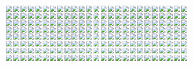 ![](http://kunusoft.com/slides/ia1/ia102_agentesDiapositiva00.JPG)
![](http://kunusoft.com/slides/ia1/ia102_agentesDiapositiva01.JPG)
![](http://kunusoft.com/slides/ia1/ia102_agentesDiapositiva02.JPG)
![](http://kunusoft.com/slides/ia1/ia102_agentesDiapositiva03.JPG)
![](http://kunusoft.com/slides/ia1/ia102_agentesDiapositiva04.JPG)
![](http://kunusoft.com/slides/ia1/ia102_agentesDiapositiva05.JPG)
![](http://kunusoft.com/slides/ia1/ia102_agentesDiapositiva06.JPG)
![](http://kunusoft.com/slides/ia1/ia102_agentesDiapositiva07.JPG)
![](http://kunusoft.com/slides/ia1/ia102_agentesDiapositiva08.JPG)
![](http://kunusoft.com/slides/ia1/ia102_agentesDiapositiva09.JPG)
![](http://kunusoft.com/slides/ia1/ia102_agentesDiapositiva10.JPG)
![](http://kunusoft.com/slides/ia1/ia102_agentesDiapositiva11.JPG)
![](http://kunusoft.com/slides/ia1/ia102_agentesDiapositiva12.JPG)
![](http://kunusoft.com/slides/ia1/ia102_agentesDiapositiva13.JPG)
![](http://kunusoft.com/slides/ia1/ia102_agentesDiapositiva14.JPG)
![](http://kunusoft.com/slides/ia1/ia102_agentesDiapositiva15.JPG)
![](http://kunusoft.com/slides/ia1/ia102_agentesDiapositiva16.JPG)
![](http://kunusoft.com/slides/ia1/ia102_agentesDiapositiva17.JPG)
![](http://kunusoft.com/slides/ia1/ia102_agentesDiapositiva18.JPG)
![](http://kunusoft.com/slides/ia1/ia102_agentesDiapositiva19.JPG)
![](http://kunusoft.com/slides/ia1/ia102_agentesDiapositiva20.JPG)
![](http://kunusoft.com/slides/ia1/ia102_agentesDiapositiva21.JPG)
![](http://kunusoft.com/slides/ia1/ia102_agentesDiapositiva22.JPG)
![](http://kunusoft.com/slides/ia1/ia102_agentesDiapositiva23.JPG)
![](http://kunusoft.com/slides/ia1/ia102_agentesDiapositiva24.JPG)
![](http://kunusoft.com/slides/ia1/ia102_agentesDiapositiva25.JPG)
![](http://kunusoft.com/slides/ia1/ia102_agentesDiapositiva26.JPG)
![](http://kunusoft.com/slides/ia1/ia102_agentesDiapositiva27.JPG)
![](http://kunusoft.com/slides/ia1/ia102_agentesDiapositiva28.JPG)
![](http://kunusoft.com/slides/ia1/ia102_agentesDiapositiva29.JPG)
![](http://kunusoft.com/slides/ia1/ia102_agentesDiapositiva30.JPG)
![](http://kunusoft.com/slides/ia1/ia102_agentesDiapositiva31.JPG)
![](http://kunusoft.com/slides/ia1/ia102_agentesDiapositiva32.JPG)
![](http://kunusoft.com/slides/ia1/ia102_agentesDiapositiva33.JPG)
![](http://kunusoft.com/slides/ia1/ia102_agentesDiapositiva34.JPG)
![](http://kunusoft.com/slides/ia1/ia102_agentesDiapositiva35.JPG)
![](http://kunusoft.com/slides/ia1/ia102_agentesDiapositiva36.JPG)
![](http://kunusoft.com/slides/ia1/ia102_agentesDiapositiva37.JPG)
![](http://kunusoft.com/slides/ia1/ia102_agentesDiapositiva38.JPG)
![](http://kunusoft.com/slides/ia1/ia102_agentesDiapositiva39.JPG)
![](http://kunusoft.com/slides/ia1/ia102_agentesDiapositiva40.JPG)
![](http://kunusoft.com/slides/ia1/ia102_agentesDiapositiva41.JPG)
![](http://kunusoft.com/slides/ia1/ia102_agentesDiapositiva42.JPG)
![](http://kunusoft.com/slides/ia1/ia102_agentesDiapositiva43.JPG)
![](http://kunusoft.com/slides/ia1/ia102_agentesDiapositiva44.JPG)
![](http://kunusoft.com/slides/ia1/ia102_agentesDiapositiva45.JPG)
![](http://kunusoft.com/slides/ia1/ia102_agentesDiapositiva46.JPG)
![](http://kunusoft.com/slides/ia1/ia102_agentesDiapositiva47.JPG)
![](http://kunusoft.com/slides/ia1/ia102_agentesDiapositiva48.JPG)
![](http://kunusoft.com/slides/ia1/ia102_agentesDiapositiva49.JPG)
![](http://kunusoft.com/slides/ia1/ia102_agentesDiapositiva50.JPG)
![](http://kunusoft.com/slides/ia1/ia102_agentesDiapositiva51.JPG)
![](http://kunusoft.com/slides/ia1/ia102_agentesDiapositiva52.JPG)
![](http://kunusoft.com/slides/ia1/ia102_agentesDiapositiva53.JPG)
![](http://kunusoft.com/slides/ia1/ia102_agentesDiapositiva54.JPG)
![](http://kunusoft.com/slides/ia1/ia102_agentesDiapositiva55.JPG)
![](http://kunusoft.com/slides/ia1/ia102_agentesDiapositiva56.JPG)
![](http://kunusoft.com/slides/ia1/ia102_agentesDiapositiva57.JPG)
![](http://kunusoft.com/slides/ia1/ia102_agentesDiapositiva58.JPG)
![](http://kunusoft.com/slides/ia1/ia102_agentesDiapositiva59.JPG)
![](http://kunusoft.com/slides/ia1/ia102_agentesDiapositiva60.JPG)
![](http://kunusoft.com/slides/ia1/ia102_agentesDiapositiva61.JPG)
![](http://kunusoft.com/slides/ia1/ia102_agentesDiapositiva62.JPG)
![](http://kunusoft.com/slides/ia1/ia102_agentesDiapositiva63.JPG)
![](http://kunusoft.com/slides/ia1/ia102_agentesDiapositiva64.JPG)
![](http://kunusoft.com/slides/ia1/ia102_agentesDiapositiva65.JPG)
![](http://kunusoft.com/slides/ia1/ia102_agentesDiapositiva66.JPG)
![](http://kunusoft.com/slides/ia1/ia102_agentesDiapositiva67.JPG)
![](http://kunusoft.com/slides/ia1/ia102_agentesDiapositiva68.JPG)
![](http://kunusoft.com/slides/ia1/ia102_agentesDiapositiva69.JPG)
![](http://kunusoft.com/slides/ia1/ia102_agentesDiapositiva70.JPG)
![](http://kunusoft.com/slides/ia1/ia102_agentesDiapositiva71.JPG)
![](http://kunusoft.com/slides/ia1/ia102_agentesDiapositiva72.JPG)
![](http://kunusoft.com/slides/ia1/ia102_agentesDiapositiva73.JPG)
![](http://kunusoft.com/slides/ia1/ia102_agentesDiapositiva74.JPG)
![](http://kunusoft.com/slides/ia1/ia102_agentesDiapositiva75.JPG)
![](http://kunusoft.com/slides/ia1/ia102_agentesDiapositiva76.JPG)
![](http://kunusoft.com/slides/ia1/ia102_agentesDiapositiva77.JPG)
![](http://kunusoft.com/slides/ia1/ia102_agentesDiapositiva78.JPG)
![](http://kunusoft.com/slides/ia1/ia102_agentesDiapositiva79.JPG)
![](http://kunusoft.com/slides/ia1/ia102_agentesDiapositiva80.JPG)
![](http://kunusoft.com/slides/ia1/ia102_agentesDiapositiva81.JPG)
![](http://kunusoft.com/slides/ia1/ia102_agentesDiapositiva82.JPG)
![](http://kunusoft.com/slides/ia1/ia102_agentesDiapositiva83.JPG)
![](http://kunusoft.com/slides/ia1/ia102_agentesDiapositiva84.JPG)
![](http://kunusoft.com/slides/ia1/ia102_agentesDiapositiva85.JPG)
![](http://kunusoft.com/slides/ia1/ia102_agentesDiapositiva86.JPG)
![](http://kunusoft.com/slides/ia1/ia102_agentesDiapositiva87.JPG)
![](http://kunusoft.com/slides/ia1/ia102_agentesDiapositiva88.JPG)
![](http://kunusoft.com/slides/ia1/ia102_agentesDiapositiva89.JPG)
![](http://kunusoft.com/slides/ia1/ia102_agentesDiapositiva90.JPG)
![](http://kunusoft.com/slides/ia1/ia102_agentesDiapositiva91.JPG)
![](http://kunusoft.com/slides/ia1/ia102_agentesDiapositiva92.JPG)
![](http://kunusoft.com/slides/ia1/ia102_agentesDiapositiva93.JPG)
![](http://kunusoft.com/slides/ia1/ia102_agentesDiapositiva94.JPG)
![](http://kunusoft.com/slides/ia1/ia102_agentesDiapositiva95.JPG)
![](http://kunusoft.com/slides/ia1/ia102_agentesDiapositiva96.JPG)
![](http://kunusoft.com/slides/ia1/ia102_agentesDiapositiva97.JPG)
![](http://kunusoft.com/slides/ia1/ia102_agentesDiapositiva98.JPG)
![](http://kunusoft.com/slides/ia1/ia102_agentesDiapositiva99.JPG)
![](http://kunusoft.com/slides/ia1/ia102_agentesDiapositiva100.JPG)
![](http://kunusoft.com/slides/ia1/ia102_agentesDiapositiva101.JPG)
![](http://kunusoft.com/slides/ia1/ia102_agentesDiapositiva102.JPG)
![](http://kunusoft.com/slides/ia1/ia102_agentesDiapositiva103.JPG)
![](http://kunusoft.com/slides/ia1/ia102_agentesDiapositiva104.JPG)
![](http://kunusoft.com/slides/ia1/ia102_agentesDiapositiva105.JPG)
![](http://kunusoft.com/slides/ia1/ia102_agentesDiapositiva106.JPG)
![](http://kunusoft.com/slides/ia1/ia102_agentesDiapositiva107.JPG)
![](http://kunusoft.com/slides/ia1/ia102_agentesDiapositiva108.JPG)
![](http://kunusoft.com/slides/ia1/ia102_agentesDiapositiva109.JPG)
![](http://kunusoft.com/slides/ia1/ia102_agentesDiapositiva110.JPG)
![](http://kunusoft.com/slides/ia1/ia102_agentesDiapositiva111.JPG)
![](http://kunusoft.com/slides/ia1/ia102_agentesDiapositiva112.JPG)
![](http://kunusoft.com/slides/ia1/ia102_agentesDiapositiva113.JPG)
![](http://kunusoft.com/slides/ia1/ia102_agentesDiapositiva114.JPG)
![](http://kunusoft.com/slides/ia1/ia102_agentesDiapositiva115.JPG)
![](http://kunusoft.com/slides/ia1/ia102_agentesDiapositiva116.JPG)
![](http://kunusoft.com/slides/ia1/ia102_agentesDiapositiva117.JPG)
![](http://kunusoft.com/slides/ia1/ia102_agentesDiapositiva118.JPG)
![](http://kunusoft.com/slides/ia1/ia102_agentesDiapositiva119.JPG)
![](http://kunusoft.com/slides/ia1/ia102_agentesDiapositiva120.JPG)
![](http://kunusoft.com/slides/ia1/ia102_agentesDiapositiva121.JPG)
![](http://kunusoft.com/slides/ia1/ia102_agentesDiapositiva122.JPG)
![](http://kunusoft.com/slides/ia1/ia102_agentesDiapositiva123.JPG)
![](http://kunusoft.com/slides/ia1/ia102_agentesDiapositiva124.JPG)
![](http://kunusoft.com/slides/ia1/ia102_agentesDiapositiva125.JPG)
![](http://kunusoft.com/slides/ia1/ia102_agentesDiapositiva126.JPG)
![](http://kunusoft.com/slides/ia1/ia102_agentesDiapositiva127.JPG)
![](http://kunusoft.com/slides/ia1/ia102_agentesDiapositiva128.JPG)
![](http://kunusoft.com/slides/ia1/ia102_agentesDiapositiva129.JPG)
![](http://kunusoft.com/slides/ia1/ia102_agentesDiapositiva130.JPG)
![](http://kunusoft.com/slides/ia1/ia102_agentesDiapositiva131.JPG)
![](http://kunusoft.com/slides/ia1/ia102_agentesDiapositiva132.JPG)
![](http://kunusoft.com/slides/ia1/ia102_agentesDiapositiva133.JPG)
![](http://kunusoft.com/slides/ia1/ia102_agentesDiapositiva134.JPG)
![](http://kunusoft.com/slides/ia1/ia102_agentesDiapositiva135.JPG)
![](http://kunusoft.com/slides/ia1/ia102_agentesDiapositiva136.JPG)
![](http://kunusoft.com/slides/ia1/ia102_agentesDiapositiva137.JPG)
![](http://kunusoft.com/slides/ia1/ia102_agentesDiapositiva138.JPG)
![](http://kunusoft.com/slides/ia1/ia102_agentesDiapositiva139.JPG)
![](http://kunusoft.com/slides/ia1/ia102_agentesDiapositiva140.JPG)
![](http://kunusoft.com/slides/ia1/ia102_agentesDiapositiva141.JPG)
![](http://kunusoft.com/slides/ia1/ia102_agentesDiapositiva142.JPG)
![](http://kunusoft.com/slides/ia1/ia102_agentesDiapositiva143.JPG)
![](http://kunusoft.com/slides/ia1/ia102_agentesDiapositiva144.JPG)
![](http://kunusoft.com/slides/ia1/ia102_agentesDiapositiva145.JPG)
![](http://kunusoft.com/slides/ia1/ia102_agentesDiapositiva146.JPG)
![](http://kunusoft.com/slides/ia1/ia102_agentesDiapositiva147.JPG)
![](http://kunusoft.com/slides/ia1/ia102_agentesDiapositiva148.JPG)
![](http://kunusoft.com/slides/ia1/ia102_agentesDiapositiva149.JPG)
![](http://kunusoft.com/slides/ia1/ia102_agentesDiapositiva150.JPG)
![](http://kunusoft.com/slides/ia1/ia102_agentesDiapositiva151.JPG)
![](http://kunusoft.com/slides/ia1/ia102_agentesDiapositiva152.JPG)
![](http://kunusoft.com/slides/ia1/ia102_agentesDiapositiva153.JPG)
![](http://kunusoft.com/slides/ia1/ia102_agentesDiapositiva154.JPG)
![](http://kunusoft.com/slides/ia1/ia102_agentesDiapositiva155.JPG)
![](http://kunusoft.com/slides/ia1/ia102_agentesDiapositiva156.JPG)
![](http://kunusoft.com/slides/ia1/ia102_agentesDiapositiva157.JPG)
![](http://kunusoft.com/slides/ia1/ia102_agentesDiapositiva158.JPG)
![](http://kunusoft.com/slides/ia1/ia102_agentesDiapositiva159.JPG)
![](http://kunusoft.com/slides/ia1/ia102_agentesDiapositiva160.JPG)
![](http://kunusoft.com/slides/ia1/ia102_agentesDiapositiva161.JPG)
![](http://kunusoft.com/slides/ia1/ia102_agentesDiapositiva162.JPG)
![](http://kunusoft.com/slides/ia1/ia102_agentesDiapositiva163.JPG)
![](http://kunusoft.com/slides/ia1/ia102_agentesDiapositiva164.JPG)
![](http://kunusoft.com/slides/ia1/ia102_agentesDiapositiva165.JPG)
![](http://kunusoft.com/slides/ia1/ia102_agentesDiapositiva166.JPG)
![](http://kunusoft.com/slides/ia1/ia102_agentesDiapositiva167.JPG)
![](http://kunusoft.com/slides/ia1/ia102_agentesDiapositiva168.JPG)
![](http://kunusoft.com/slides/ia1/ia102_agentesDiapositiva169.JPG)
![](http://kunusoft.com/slides/ia1/ia102_agentesDiapositiva170.JPG)
![](http://kunusoft.com/slides/ia1/ia102_agentesDiapositiva171.JPG)
![](http://kunusoft.com/slides/ia1/ia102_agentesDiapositiva172.JPG)
![](http://kunusoft.com/slides/ia1/ia102_agentesDiapositiva173.JPG)
![](http://kunusoft.com/slides/ia1/ia102_agentesDiapositiva174.JPG)
![](http://kunusoft.com/slides/ia1/ia102_agentesDiapositiva175.JPG)
![](http://kunusoft.com/slides/ia1/ia102_agentesDiapositiva176.JPG)
![](http://kunusoft.com/slides/ia1/ia102_agentesDiapositiva177.JPG)
![](http://kunusoft.com/slides/ia1/ia102_agentesDiapositiva178.JPG)
![](http://kunusoft.com/slides/ia1/ia102_agentesDiapositiva179.JPG)
![](http://kunusoft.com/slides/ia1/ia102_agentesDiapositiva180.JPG)
![](http://kunusoft.com/slides/ia1/ia102_agentesDiapositiva181.JPG)
![](http://kunusoft.com/slides/ia1/ia102_agentesDiapositiva182.JPG)
![](http://kunusoft.com/slides/ia1/ia102_agentesDiapositiva183.JPG)
![](http://kunusoft.com/slides/ia1/ia102_agentesDiapositiva184.JPG)
![](http://kunusoft.com/slides/ia1/ia102_agentesDiapositiva185.JPG)
![](http://kunusoft.com/slides/ia1/ia102_agentesDiapositiva186.JPG)
![](http://kunusoft.com/slides/ia1/ia102_agentesDiapositiva187.JPG)
![](http://kunusoft.com/slides/ia1/ia102_agentesDiapositiva188.JPG)
![](http://kunusoft.com/slides/ia1/ia102_agentesDiapositiva189.JPG)
![](http://kunusoft.com/slides/ia1/ia102_agentesDiapositiva190.JPG)
![](http://kunusoft.com/slides/ia1/ia102_agentesDiapositiva191.JPG)
![](http://kunusoft.com/slides/ia1/ia102_agentesDiapositiva192.JPG)
![](http://kunusoft.com/slides/ia1/ia102_agentesDiapositiva193.JPG)
![](http://kunusoft.com/slides/ia1/ia102_agentesDiapositiva194.JPG)
![](http://kunusoft.com/slides/ia1/ia102_agentesDiapositiva195.JPG)
![](http://kunusoft.com/slides/ia1/ia102_agentesDiapositiva196.JPG)
![](http://kunusoft.com/slides/ia1/ia102_agentesDiapositiva197.JPG)
![](http://kunusoft.com/slides/ia1/ia102_agentesDiapositiva198.JPG)
![](http://kunusoft.com/slides/ia1/ia102_agentesDiapositiva199.JPG)
